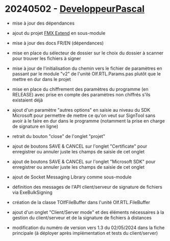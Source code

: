 # 20240502 - [DeveloppeurPascal](https://github.com/DeveloppeurPascal)

* mise à jour des dépendances
* ajout du projet [FMX Extend](https://github.com/DeveloppeurPascal/Delphi-FMXExtend-Library) en sous-module
* mise à jour des docs FR/EN (dépendances)
* mise en place du sélecteur de dossier sur le choix du dossier à scanner pour trouver les fichiers à signer
* mise à jour de l'initialisation du chemin vers le fichier de paramètres en passant par le module "v2" de l'unité Olf.RTL.Params.pas plutôt que le mettre en dur dans le projet
* mise en place du chiffrement des paramètres du programme (en RELEASE) avec prise en compte des paramètres non chiffrés s'ils existaient déjà
* ajout d'un paramètre "autres options" en saisie au niveau du SDK Microsoft pour permettre de mettre ce qu'on veut sur SignTool sans avoir à le faire en dur dans le programme (notamment la prise en charge de signature en ligne)
* retrait du bouton "close" de l'onglet "projet"
* ajout de boutons SAVE & CANCEL sur l'onglet "Certificate" pour enregistrer ou annuler juste les champs de saisie de cet onglet
* ajout de boutons SAVE & CANCEL sur l'onglet "Microsoft SDK" pour enregistrer ou annuler juste les champs de saisie de cet onglet

* ajout de Socket Messaging Library comme sous-module
* définition des messages de l'API client/serveur de signature de fichiers via ExeBulkSigning
* création de la classe TOlfFileBuffer dans l'unité Olf.RTL.FileBuffer
* ajout d'un onglet "Client/Server mode" et des éléments nécessaires à la gestion du client/serveur et de la signature de fichiers à distances

* modification du numéro de version vers 1.3 du 02/05/2024 dans la fiche principale (à déployer après implémentation et tests du client/server)
